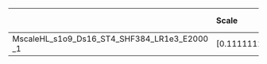 |                                              | Scale                | Scale Tensor   | Downscale   | Learning rate   | Best MSE           | Best SSIM            |
|:---------------------------------------------|:---------------------|:---------------|:------------|:----------------|:-------------------|:---------------------|
| MscaleHL_s1o9_Ds16_ST4_SHF384_LR1e3_E2000 _1 | [0.1111111111111111] | [None]         | [16]        | [0.001]         | [20.5747389793396] | [0.6899952923202436] |